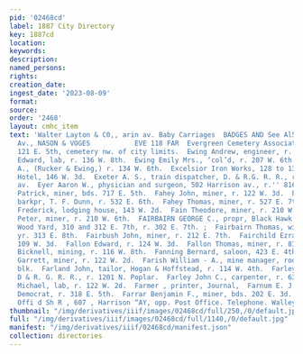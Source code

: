```yaml
---
pid: '02468cd'
label: 1887 City Directory
key: 1887cd
location: 
keywords: 
description: 
named_persons: 
rights: 
creation_date: 
ingest_date: '2023-08-09'
format: 
source: 
order: '2468'
layout: cmhc_item
text: 'Walter Layton & C0,, arin av. Baby Carriages  BADGES AND See Al52 Harrison
  Av., NASON & VOGES           EVE 118 FAR  Evergreen Cemetery Association, office,
  121 E. 5th, cemetery nw. of city limits.  Ewing Andrew, engineer, r. 136 E. 4th.  Ewing
  Edward, lab, r. 136 W. 8th.  Ewing Emily Mrs., ‘col’d, r. 207 W. 6th.  Ewing John
  A., (Rucker & Ewing,) r. 134 W. 6th.  Excelsior Iron Works, 128 to 134 W. 5th.  Exchange
  Hotel, 146 W. 3d.  Exeter A. S., train dispatcher, D. & R.G. R. R., r. 621 Harrison
  av.  Eyer Aaron W., physician and surgeon, 502 Harrison av., r.'' 816 Harrison av.     F  Fagan
  Patrick, miner, bds. 717 E. 5th.  Fahey John, miner, r. 122 W. 3d.  Fahey John A.,
  barkpr, T. F. Dunn, r. 532 E. 6th.  Fahey Thomas, miner, r. 527 E. 7th.  Faigle
  Frederick, lodging house, 143 W. 2d.  Fain Theodore, miner, r. 210 W. 6th.  Fain
  Peter, miner, r. 210 W. 6th.  FAIRBAIRN GEORGE C., propr, Black Hawk Stables and
  Wood Yard, 310 and 312 E. 7th, r. 302 E. 7th. ;  Fairbairn Thomas, with G. C. Fairbairn,
  yr. 313 E. 8th.  Fairbush John, miner, r. 212 E. 7th.  Fairchild Ezra, miner, r.
  109 W. 3d.  Fallon Edward, r. 124 W. 3d.  Fallon Thomas, miner, r. 818 E. 5th.  Fancher
  Bicknell, mining, r. 116 W. 8th.  Fanning Bernard, saloon, 423 E. 4th.  Fanning
  Garrett, miner, r. 122 W. 2d.  Farish William - A., mine manager, room 1, Delaware
  blk.  Farland John, tailor, Hogan & Hoffstead, r. 114 W. 4th.  Farley James, lab,
  D & R. G. R. R., r. 1201 N. Poplar.  Farley John C., carpenter, r. 631 E. 6th.  Farley
  Michael, lab, r. 122 W. 2d.  Farmer , printer, Journal,  Farnum E. J. printer, Herald
  Democrat, r. 318 E. 5th.  Farrar Benjamin F., miner, bds. 202 E. 3d.     Undertakers.
  Offi d Sh R , 607 , Harrison “AY, opp. Post Office. Telephone. Walley & Nelson '
thumbnail: "/img/derivatives/iiif/images/02468cd/full/250,/0/default.jpg"
full: "/img/derivatives/iiif/images/02468cd/full/1140,/0/default.jpg"
manifest: "/img/derivatives/iiif/02468cd/manifest.json"
collection: directories
---
```

